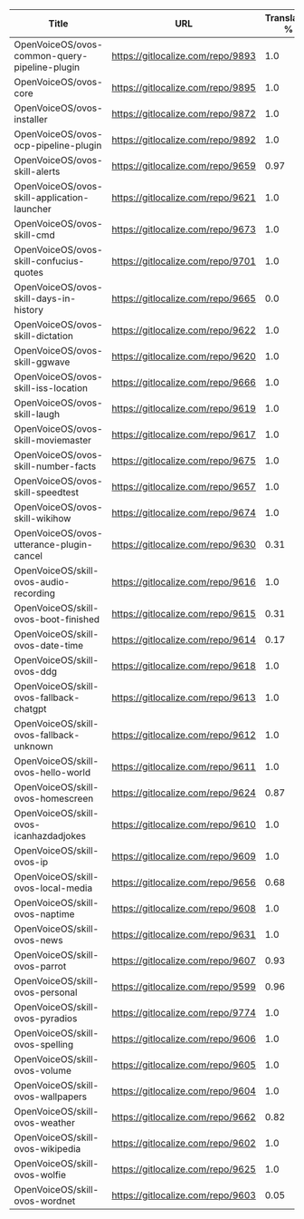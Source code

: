 | Title | URL | Translated % | Total Chars | Total Words | Untranslated Chars | Untranslated Words | Translated Chars | Translated Words |
| --- | --- | --- | --- | --- | --- | --- | --- | --- |
| OpenVoiceOS/ovos-common-query-pipeline-plugin | https://gitlocalize.com/repo/9893 | 1.0 | 67 | 15 | 0 | 0 | 67 | 15 |
| OpenVoiceOS/ovos-core | https://gitlocalize.com/repo/9895 | 1.0 | 935 | 153 | 0 | 0 | 935 | 153 |
| OpenVoiceOS/ovos-installer | https://gitlocalize.com/repo/9872 | 1.0 | 6650 | 1003 | 0 | 0 | 6650 | 1003 |
| OpenVoiceOS/ovos-ocp-pipeline-plugin | https://gitlocalize.com/repo/9892 | 1.0 | 2589 | 309 | 0 | 0 | 2589 | 309 |
| OpenVoiceOS/ovos-skill-alerts | https://gitlocalize.com/repo/9659 | 0.97 | 6160 | 1045 | 194 | 37 | 5966 | 1008 |
| OpenVoiceOS/ovos-skill-application-launcher | https://gitlocalize.com/repo/9621 | 1.0 | 503 | 55 | 0 | 0 | 503 | 55 |
| OpenVoiceOS/ovos-skill-cmd | https://gitlocalize.com/repo/9673 | 1.0 | 37 | 2 | 0 | 0 | 37 | 2 |
| OpenVoiceOS/ovos-skill-confucius-quotes | https://gitlocalize.com/repo/9701 | 1.0 | 10458 | 1939 | 0 | 0 | 10458 | 1939 |
| OpenVoiceOS/ovos-skill-days-in-history | https://gitlocalize.com/repo/9665 | 0.0 | 10846463 | 1751649 | 10846463 | 1751649 | 0 | 0 |
| OpenVoiceOS/ovos-skill-dictation | https://gitlocalize.com/repo/9622 | 1.0 | 6654 | 951 | 0 | 0 | 6654 | 951 |
| OpenVoiceOS/ovos-skill-ggwave | https://gitlocalize.com/repo/9620 | 1.0 | 468 | 57 | 0 | 0 | 468 | 57 |
| OpenVoiceOS/ovos-skill-iss-location | https://gitlocalize.com/repo/9666 | 1.0 | 2706 | 439 | 0 | 0 | 2706 | 439 |
| OpenVoiceOS/ovos-skill-laugh | https://gitlocalize.com/repo/9619 | 1.0 | 291 | 41 | 0 | 0 | 291 | 41 |
| OpenVoiceOS/ovos-skill-moviemaster | https://gitlocalize.com/repo/9617 | 1.0 | 3942 | 541 | 0 | 0 | 3942 | 541 |
| OpenVoiceOS/ovos-skill-number-facts | https://gitlocalize.com/repo/9675 | 1.0 | 283 | 43 | 0 | 0 | 283 | 43 |
| OpenVoiceOS/ovos-skill-speedtest | https://gitlocalize.com/repo/9657 | 1.0 | 353 | 61 | 0 | 0 | 353 | 61 |
| OpenVoiceOS/ovos-skill-wikihow | https://gitlocalize.com/repo/9674 | 1.0 | 288 | 50 | 0 | 0 | 288 | 50 |
| OpenVoiceOS/ovos-utterance-plugin-cancel | https://gitlocalize.com/repo/9630 | 0.31 | 220 | 36 | 152 | 24 | 68 | 12 |
| OpenVoiceOS/skill-ovos-audio-recording | https://gitlocalize.com/repo/9616 | 1.0 | 2330 | 355 | 0 | 0 | 2330 | 355 |
| OpenVoiceOS/skill-ovos-boot-finished | https://gitlocalize.com/repo/9615 | 0.31 | 1335 | 168 | 917 | 134 | 418 | 34 |
| OpenVoiceOS/skill-ovos-date-time | https://gitlocalize.com/repo/9614 | 0.17 | 10935 | 2073 | 9124 | 1745 | 1811 | 328 |
| OpenVoiceOS/skill-ovos-ddg | https://gitlocalize.com/repo/9618 | 1.0 | 1511 | 260 | 0 | 0 | 1511 | 260 |
| OpenVoiceOS/skill-ovos-fallback-chatgpt | https://gitlocalize.com/repo/9613 | 1.0 | 128 | 25 | 0 | 0 | 128 | 25 |
| OpenVoiceOS/skill-ovos-fallback-unknown | https://gitlocalize.com/repo/9612 | 1.0 | 829 | 175 | 0 | 0 | 829 | 175 |
| OpenVoiceOS/skill-ovos-hello-world | https://gitlocalize.com/repo/9611 | 1.0 | 283 | 59 | 0 | 0 | 283 | 59 |
| OpenVoiceOS/skill-ovos-homescreen | https://gitlocalize.com/repo/9624 | 0.87 | 119 | 16 | 16 | 2 | 103 | 14 |
| OpenVoiceOS/skill-ovos-icanhazdadjokes | https://gitlocalize.com/repo/9610 | 1.0 | 357 | 74 | 0 | 0 | 357 | 74 |
| OpenVoiceOS/skill-ovos-ip | https://gitlocalize.com/repo/9609 | 1.0 | 710 | 153 | 0 | 0 | 710 | 153 |
| OpenVoiceOS/skill-ovos-local-media | https://gitlocalize.com/repo/9656 | 0.68 | 685 | 141 | 221 | 49 | 464 | 92 |
| OpenVoiceOS/skill-ovos-naptime | https://gitlocalize.com/repo/9608 | 1.0 | 739 | 131 | 0 | 0 | 739 | 131 |
| OpenVoiceOS/skill-ovos-news | https://gitlocalize.com/repo/9631 | 1.0 | 359 | 54 | 0 | 0 | 359 | 54 |
| OpenVoiceOS/skill-ovos-parrot | https://gitlocalize.com/repo/9607 | 0.93 | 1557 | 283 | 108 | 17 | 1449 | 266 |
| OpenVoiceOS/skill-ovos-personal | https://gitlocalize.com/repo/9599 | 0.96 | 640 | 96 | 26 | 6 | 614 | 90 |
| OpenVoiceOS/skill-ovos-pyradios | https://gitlocalize.com/repo/9774 | 1.0 | 63 | 7 | 0 | 0 | 63 | 7 |
| OpenVoiceOS/skill-ovos-spelling | https://gitlocalize.com/repo/9606 | 1.0 | 138 | 19 | 0 | 0 | 138 | 19 |
| OpenVoiceOS/skill-ovos-volume | https://gitlocalize.com/repo/9605 | 1.0 | 919 | 168 | 0 | 0 | 919 | 168 |
| OpenVoiceOS/skill-ovos-wallpapers | https://gitlocalize.com/repo/9604 | 1.0 | 4807 | 629 | 7 | 1 | 4800 | 628 |
| OpenVoiceOS/skill-ovos-weather | https://gitlocalize.com/repo/9662 | 0.82 | 12604 | 2095 | 2247 | 427 | 10357 | 1668 |
| OpenVoiceOS/skill-ovos-wikipedia | https://gitlocalize.com/repo/9602 | 1.0 | 924 | 138 | 0 | 0 | 924 | 138 |
| OpenVoiceOS/skill-ovos-wolfie | https://gitlocalize.com/repo/9625 | 1.0 | 352 | 64 | 0 | 0 | 352 | 64 |
| OpenVoiceOS/skill-ovos-wordnet | https://gitlocalize.com/repo/9603 | 0.05 | 705 | 138 | 672 | 131 | 33 | 7 |
